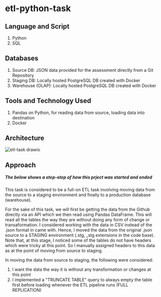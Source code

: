 # etl-python-task

## Language and Script
1. Python
2. SQL

## Databases 
1. Source DB: JSON data provided for the assessment directly from a Git Repository
2. Staging DB: Locally hosted PostgreSQL DB created with Docker
3. Warehouse (OLAP): Locally hosted PostgreSQL DB created with Docker

## Tools and Technology Used
1. Pandas on Python, for reading data from source, loading data into destination
2. Docker

## Architecture
![etl-task drawio](https://user-images.githubusercontent.com/62335314/184490004-001f4248-4fb1-4622-9da2-f30b34a673af.png)


## Approach
##### The below shows a step-step of how this prject was started and ended
This task is considered to be a full-on ETL task involving moving data from the source to a staging environment and finally to a production database (warehouse). 

For the sake of this task, we will first be getting the data from the Github directly via an API which we then read using Pandas DataFrame. This will read all the tables the way they are without doing any form of change or transaformation.
I considered working with the data in CSV instead of the .json format in came with. Hence, I moved the data from the original .json source to a STAGING environment (.stg, _stg extensions in the code base).
Note that, at this stage, I noticed some of the tables do not have headers which were tricky at this point. So I manually assigned headers to this data as at the point of moving from source to staging.

In moving the data from source to staging, the following were considered:
 1. I want the data the way it is without any transformation or changes at this point
 2. I implemented a "TRUNCATE TABLE" query to always empty the table first before loading whenever the ETL pipeline runs (FULL REPLICATION)
